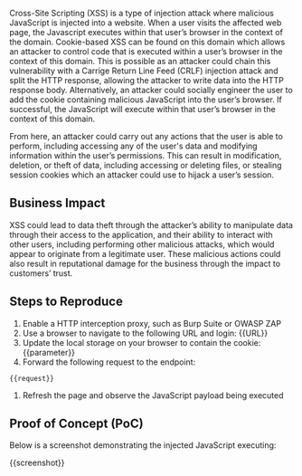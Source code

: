 Cross-Site Scripting (XSS) is a type of injection attack where malicious JavaScript is injected into a website. When a user visits the affected web page, the Javascript executes within that user’s browser in the context of the domain. Cookie-based XSS can be found on this domain which allows an attacker to control code that is executed within a user’s browser in the context of this domain. This is possible as an attacker could chain this vulnerability with a Carrige Return Line Feed (CRLF) injection attack and split the HTTP response, allowing the attacker to write data into the HTTP response body. Alternatively, an attacker could socially engineer the user to add the cookie containing malicious JavaScript into the user’s browser. If successful, the JavaScript will execute within that user’s browser in the context of this domain.

From here, an attacker could carry out any actions that the user is able to perform, including accessing any of the user's data and modifying information within the user’s permissions. This can result in modification, deletion, or theft of data, including accessing or deleting files, or stealing session cookies which an attacker could use to hijack a user’s session.
  
## Business Impact

XSS could lead to data theft through the attacker’s ability to manipulate data through their access to the application, and their ability to interact with other users, including performing other malicious attacks, which would appear to originate from a legitimate user. These malicious actions could also result in reputational damage for the business through the impact to customers’ trust.

## Steps to Reproduce

1. Enable a HTTP interception proxy, such as Burp Suite or OWASP ZAP
1. Use a browser to navigate to the following URL and login: {{URL}}
1. Update the local storage on your browser to contain the cookie: {{parameter}}
1. Forward the following request to the endpoint:

```HTTP
{{request}}
```

1. Refresh the page and observe the JavaScript payload being executed

## Proof of Concept (PoC)

Below is a screenshot demonstrating the injected JavaScript executing:

{{screenshot}}
